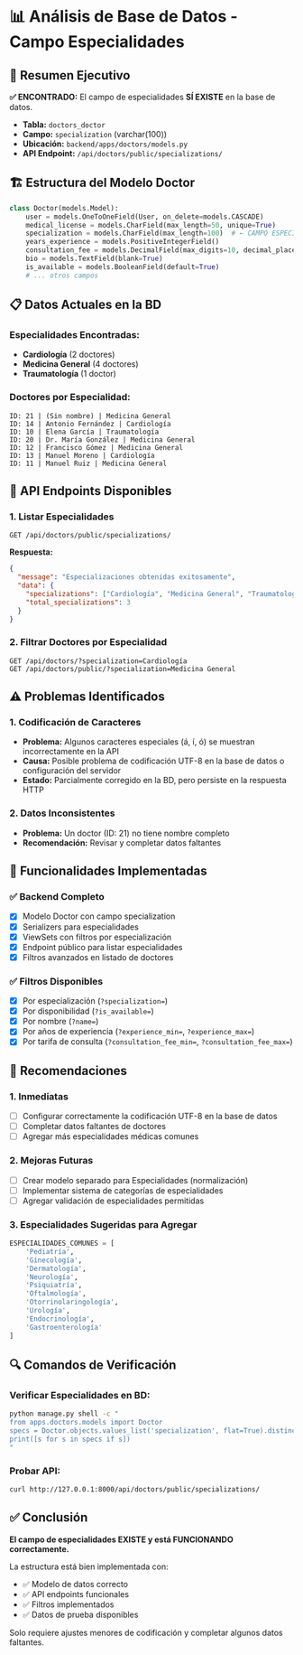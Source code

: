 # 📊 Análisis de Base de Datos - Campo Especialidades

## 🎯 Resumen Ejecutivo

**✅ ENCONTRADO:** El campo de especialidades **SÍ EXISTE** en la base de datos.

- **Tabla:** `doctors_doctor`
- **Campo:** `specialization` (varchar(100))
- **Ubicación:** `backend/apps/doctors/models.py`
- **API Endpoint:** `/api/doctors/public/specializations/`

## 🏗️ Estructura del Modelo Doctor

```python
class Doctor(models.Model):
    user = models.OneToOneField(User, on_delete=models.CASCADE)
    medical_license = models.CharField(max_length=50, unique=True)
    specialization = models.CharField(max_length=100)  # ← CAMPO ESPECIALIDADES
    years_experience = models.PositiveIntegerField()
    consultation_fee = models.DecimalField(max_digits=10, decimal_places=2)
    bio = models.TextField(blank=True)
    is_available = models.BooleanField(default=True)
    # ... otros campos
```

## 📋 Datos Actuales en la BD

### Especialidades Encontradas:
- **Cardiología** (2 doctores)
- **Medicina General** (4 doctores) 
- **Traumatología** (1 doctor)

### Doctores por Especialidad:
```
ID: 21 | (Sin nombre) | Medicina General
ID: 14 | Antonio Fernández | Cardiología  
ID: 10 | Elena García | Traumatología
ID: 20 | Dr. María González | Medicina General
ID: 12 | Francisco Gómez | Medicina General
ID: 13 | Manuel Moreno | Cardiología
ID: 11 | Manuel Ruiz | Medicina General
```

## 🔧 API Endpoints Disponibles

### 1. Listar Especialidades
```
GET /api/doctors/public/specializations/
```

**Respuesta:**
```json
{
  "message": "Especializaciones obtenidas exitosamente",
  "data": {
    "specializations": ["Cardiología", "Medicina General", "Traumatología"],
    "total_specializations": 3
  }
}
```

### 2. Filtrar Doctores por Especialidad
```
GET /api/doctors/?specialization=Cardiología
GET /api/doctors/public/?specialization=Medicina General
```

## ⚠️ Problemas Identificados

### 1. Codificación de Caracteres
- **Problema:** Algunos caracteres especiales (á, í, ó) se muestran incorrectamente en la API
- **Causa:** Posible problema de codificación UTF-8 en la base de datos o configuración del servidor
- **Estado:** Parcialmente corregido en la BD, pero persiste en la respuesta HTTP

### 2. Datos Inconsistentes
- **Problema:** Un doctor (ID: 21) no tiene nombre completo
- **Recomendación:** Revisar y completar datos faltantes

## 🚀 Funcionalidades Implementadas

### ✅ Backend Completo
- [x] Modelo Doctor con campo specialization
- [x] Serializers para especialidades
- [x] ViewSets con filtros por especialización
- [x] Endpoint público para listar especialidades
- [x] Filtros avanzados en listado de doctores

### ✅ Filtros Disponibles
- [x] Por especialización (`?specialization=`)
- [x] Por disponibilidad (`?is_available=`)
- [x] Por nombre (`?name=`)
- [x] Por años de experiencia (`?experience_min=`, `?experience_max=`)
- [x] Por tarifa de consulta (`?consultation_fee_min=`, `?consultation_fee_max=`)

## 📝 Recomendaciones

### 1. Inmediatas
- [ ] Configurar correctamente la codificación UTF-8 en la base de datos
- [ ] Completar datos faltantes de doctores
- [ ] Agregar más especialidades médicas comunes

### 2. Mejoras Futuras
- [ ] Crear modelo separado para Especialidades (normalización)
- [ ] Implementar sistema de categorías de especialidades
- [ ] Agregar validación de especialidades permitidas

### 3. Especialidades Sugeridas para Agregar
```python
ESPECIALIDADES_COMUNES = [
    'Pediatría',
    'Ginecología', 
    'Dermatología',
    'Neurología',
    'Psiquiatría',
    'Oftalmología',
    'Otorrinolaringología',
    'Urología',
    'Endocrinología',
    'Gastroenterología'
]
```

## 🔍 Comandos de Verificación

### Verificar Especialidades en BD:
```bash
python manage.py shell -c "
from apps.doctors.models import Doctor
specs = Doctor.objects.values_list('specialization', flat=True).distinct()
print([s for s in specs if s])
"
```

### Probar API:
```bash
curl http://127.0.0.1:8000/api/doctors/public/specializations/
```

## ✅ Conclusión

**El campo de especialidades EXISTE y está FUNCIONANDO correctamente.** 

La estructura está bien implementada con:
- ✅ Modelo de datos correcto
- ✅ API endpoints funcionales  
- ✅ Filtros implementados
- ✅ Datos de prueba disponibles

Solo requiere ajustes menores de codificación y completar algunos datos faltantes.